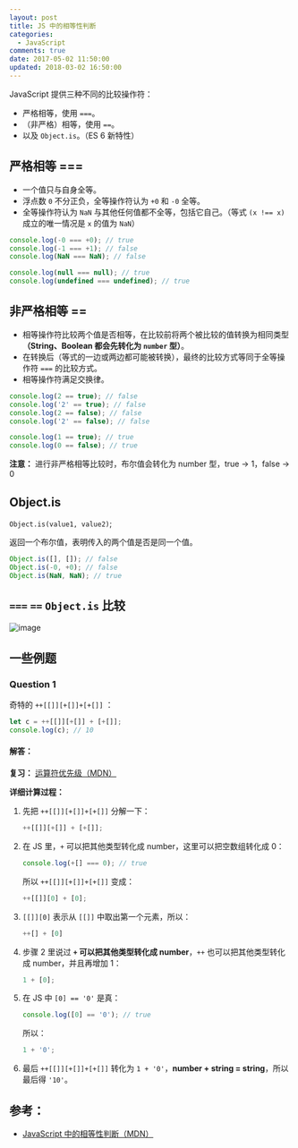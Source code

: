 ```yaml
---
layout: post
title: JS 中的相等性判断
categories:
  - JavaScript
comments: true
date: 2017-05-02 11:50:00
updated: 2018-03-02 16:50:00
---
```


JavaScript 提供三种不同的比较操作符：

* 严格相等，使用 `===`。
* （非严格）相等，使用 `==`。
* 以及 `Object.is`。（ES 6 新特性）

<!-- more -->

## 严格相等 ===

* 一个值只与自身全等。
* 浮点数 `0` 不分正负，全等操作符认为 `+0` 和 `-0` 全等。
* 全等操作符认为 `NaN` 与其他任何值都不全等，包括它自己。（等式 `(x !== x)` 成立的唯一情况是 `x` 的值为 `NaN`）

```javascript
console.log(-0 === +0); // true
console.log(-1 === +1); // false
console.log(NaN === NaN); // false

console.log(null === null); // true
console.log(undefined === undefined); // true
```

## 非严格相等 ==

* 相等操作符比较两个值是否相等，在比较前将两个被比较的值转换为相同类型 **（String、Boolean 都会先转化为 `number` 型）**。
* 在转换后（等式的一边或两边都可能被转换），最终的比较方式等同于全等操作符 `===` 的比较方式。
* 相等操作符满足交换律。

```javascript
console.log(2 == true); // false
console.log('2' == true); // false
console.log(2 == false); // false
console.log('2' == false); // false

console.log(1 == true); // true
console.log(0 == false); // true
```

**注意：** 进行非严格相等比较时，布尔值会转化为 number 型，true -> 1，false -> 0

## Object.is

`Object.is(value1, value2)`;

返回一个布尔值，表明传入的两个值是否是同一个值。

```javascript
Object.is([], []); // false
Object.is(-0, +0); // false
Object.is(NaN, NaN); // true
```

## `===` `==` `Object.is` 比较

![image](https://github.com/zh-rocco/fe-notes/blob/master/assets/if-equal/compare.jpg)

## 一些例题

### Question 1

奇特的 `++[[]][+[]]+[+[]]` ：

```javascript
let c = ++[[]][+[]] + [+[]];
console.log(c); // 10
```

#### 解答：

**复习：** [运算符优先级（MDN）](https://developer.mozilla.org/zh-CN/docs/Web/JavaScript/Reference/Operators/Operator_Precedence)

**详细计算过程：**

1.  先把 `++[[]][+[]]+[+[]]` 分解一下：

    ```javascript
    ++[[]][+[]] + [+[]];
    ```

2.  在 JS 里，`+` 可以把其他类型转化成 number，这里可以把空数组转化成 0：

    ```javascript
    console.log(+[] === 0); // true
    ```

    所以 `++[[]][+[]]+[+[]]` 变成：

    ```javascript
    ++[[]][0] + [0];
    ```

3.  `[[]][0]` 表示从 `[[]]` 中取出第一个元素，所以：

    ```javascript
    ++[] + [0]
    ```

4.  步骤 2 里说过 **`+` 可以把其他类型转化成 number**，`++` 也可以把其他类型转化成 number，并且再增加 1：

    ```javascript
    1 + [0];
    ```

5.  在 JS 中 `[0] == '0'` 是真：

    ```javascript
    console.log([0] == '0'); // true
    ```

    所以：

    ```javascript
    1 + '0';
    ```

6.  最后 `++[[]][+[]]+[+[]]` 转化为 `1 + '0'`，**number + string = string**，所以最后得 `'10'`。

## 参考：

* [JavaScript 中的相等性判断（MDN）](https://developer.mozilla.org/zh-CN/docs/Web/JavaScript/Equality_comparisons_and_sameness)
